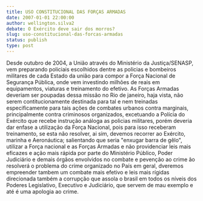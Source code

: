 ```yaml
---
title: USO CONSTITUCIONAL DAS FORÇAS ARMADAS
date: 2007-01-01 22:00:00
author: wellington.silva2
debate: O Exército deve sair dos morros?
slug: uso-constitucional-das-forcas-armadas
status: publish 
type: post
---
```


Desde outubro de 2004, a União através do Ministério da Justiça/SENASP, vem preparando policiais escolhidos dentre as policias e bombeiros militares de cada Estado da união para compor a Força Nacional de Segurança Pública, onde vem investindo milhões de reais em equipamentos, viaturas e treinamento do efetivo. As Forças Armadas deveriam ser poupadas dessa missão no Rio de janeiro, haja vista, não serem contitucionamente destinada para tal e nem treinadas especificamente para tais ações de combates urbanos contra marginais, principalmente contra criminosos organizados, excetuando a Polícia do Exército que recebe instrução análoga as policias militares, porém deveria dar enfase a utilização da Força Nacional, pois para isso receberam treinamento, se esta não resolver, ai sim, devemos recorrer ao Exército, marinha e Aeronáutica; salientando que seria "enxugar barra de gêlo", utilizar a Força nacional e as Forças Armadas e não providenciar leis mais eficazes e ação mais rápida por parte do Ministério Público, Poder Judiciário e demais órgãos envolvidos no combate e pevenção ao crime ão resolverá o problema do crime organizado no País em geral, dveremos empreender tambem um combate mais efetivo e leis mais rígidas direcionada também a corrupção que assola o brasil em todos os níveis dos Poderes Legislativo, Executivo e Judiciário, que servem de mau exemplo e até é uma apologia ao crime.
